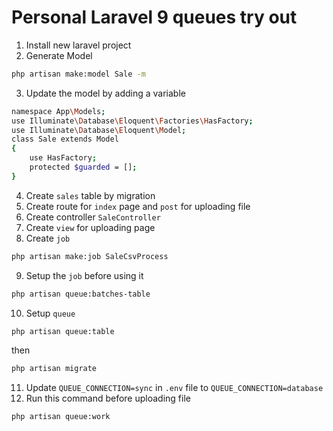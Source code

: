 # Personal Laravel 9 queues try out

1) Install new laravel project
2) Generate Model
```sh
php artisan make:model Sale -m
```
3) Update the model by adding a variable
```sh
namespace App\Models;
use Illuminate\Database\Eloquent\Factories\HasFactory;
use Illuminate\Database\Eloquent\Model;
class Sale extends Model
{
    use HasFactory;
    protected $guarded = [];
}
```
4) Create `sales` table by migration
5) Create route for `index` page and `post` for uploading file
6) Create controller `SaleController`
7) Create `view` for uploading page
8) Create `job`
```sh
php artisan make:job SaleCsvProcess
```
9) Setup the `job` before using it
```sh
php artisan queue:batches-table
```
10) Setup `queue`
```sh
php artisan queue:table
```
then 
```sh
php artisan migrate
```
11) Update `QUEUE_CONNECTION=sync` in `.env` file to `QUEUE_CONNECTION=database`
12) Run this command before uploading file
```sh
php artisan queue:work
```
